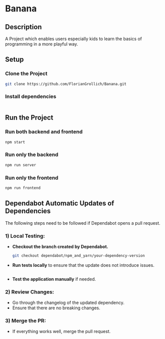 # Banana

## Description
A Project which enables users especially kids to learn the basics of programming in a more playful way.

## Setup
### Clone the Project
``` bash
git clone https://github.com/FlorianGrollich/Banana.git
```

### Install dependencies
``` bash
````

## Run the Project
### Run both backend and frontend
``` bash
npm start
````

### Run only the backend
``` bash
npm run server
````

### Run only the frontend
``` bash
npm run frontend
````

## Dependabot Automatic Updates of Dependencies

The following steps need to be followed if Dependabot opens a pull request.

### 1) Local Testing:

- **Checkout the branch created by Dependabot.**
  ```bash
  git checkout dependabot/npm_and_yarn/your-dependency-version
  ```

- **Run tests locally** to ensure that the update does not introduce issues.
  ```bash
  ```

- **Test the application manually** if needed.

### 2) Review Changes:

- Go through the changelog of the updated dependency.
- Ensure that there are no breaking changes.

### 3) Merge the PR:

- If everything works well, merge the pull request.
